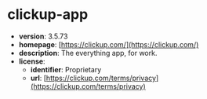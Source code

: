 # clickup-app

- **version**: 3.5.73
- **homepage**: [https://clickup.com/](https://clickup.com/)
- **description**: The everything app, for work.
- **license**:
  - **identifier**: Proprietary
  - **url**: [https://clickup.com/terms/privacy](https://clickup.com/terms/privacy)

